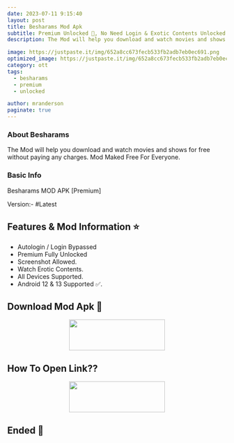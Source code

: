 ```yaml
---
date: 2023-07-11 9:15:40
layout: post
title: Besharams Mod Apk
subtitle: Premium Unlocked 🔞, No Need Login & Exotic Contents Unlocked.
description: The Mod will help you download and watch movies and shows for free without paying any charges. Mod Maked Free For Everyone.

image: https://justpaste.it/img/652a8cc673fecb533fb2adb7eb0ec691.png
optimized_image: https://justpaste.it/img/652a8cc673fecb533fb2adb7eb0ec691.png
category: ott
tags:
  - besharams
  - premium
  - unlocked

author: mranderson
paginate: true
---
```


### About Besharams
The Mod will help you download and watch movies and shows for free without paying any charges. Mod Maked Free For Everyone.

### Basic Info
Besharams MOD APK [Premium]

Version:- #Latest 

<!--page-->

## Features & Mod Information ⭐

- Autologin / Login Bypassed
- Premium Fully Unlocked 
- Screenshot Allowed.
- Watch Erotic Contents.
- All Devices Supported.
- Android 12 & 13 Supported ✅.

## Download Mod Apk 📩

<p align="center"><a href="
https://9qr.de/auzQz3"><img src="https://img.shields.io/badge/Download-Now-black?&style=for-the-badge&logo=ullu" width="220" height="70.45"></a></p>


## How To Open Link??

<p align="center"><a href="https://t.me/HowToRedirect/5"><img src="https://img.shields.io/badge/HowToOpen-Link-black?&style=for-the-badge&logo=telegram" width="220" height="70.45"></a></p>


## Ended 👀

